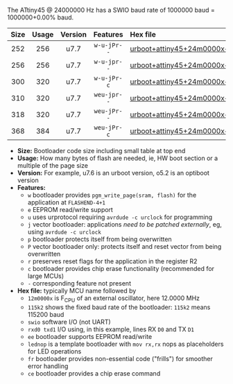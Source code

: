 The ATtiny45 @ 24000000 Hz has a SWIO baud rate of 1000000 baud = 1000000+0.00% baud.

|Size|Usage|Version|Features|Hex file|
|:-:|:-:|:-:|:-:|:--|
|252|256|u7.7|`w-u-jPr--`|[urboot+attiny45+24m0000x+1000k0_swio_rxb0_txb1_lednop.hex](https://raw.githubusercontent.com/stefanrueger/urboot.hex/main/mcus/attiny45/external_oscillator/fcpu+24m0000_Hz/br+1000k0_bps/urboot+attiny45+24m0000x+1000k0_swio_rxb0_txb1_lednop.hex)|
|256|256|u7.7|`w-u-jpr--`|[urboot+attiny45+24m0000x+1000k0_swio_rxb0_txb1_lednop_fr.hex](https://raw.githubusercontent.com/stefanrueger/urboot.hex/main/mcus/attiny45/external_oscillator/fcpu+24m0000_Hz/br+1000k0_bps/urboot+attiny45+24m0000x+1000k0_swio_rxb0_txb1_lednop_fr.hex)|
|300|320|u7.7|`w-u-jPr-c`|[urboot+attiny45+24m0000x+1000k0_swio_rxb0_txb1_lednop_fr_ce.hex](https://raw.githubusercontent.com/stefanrueger/urboot.hex/main/mcus/attiny45/external_oscillator/fcpu+24m0000_Hz/br+1000k0_bps/urboot+attiny45+24m0000x+1000k0_swio_rxb0_txb1_lednop_fr_ce.hex)|
|310|320|u7.7|`weu-jpr--`|[urboot+attiny45+24m0000x+1000k0_swio_rxb0_txb1_ee_lednop.hex](https://raw.githubusercontent.com/stefanrueger/urboot.hex/main/mcus/attiny45/external_oscillator/fcpu+24m0000_Hz/br+1000k0_bps/urboot+attiny45+24m0000x+1000k0_swio_rxb0_txb1_ee_lednop.hex)|
|318|320|u7.7|`weu-jPr--`|[urboot+attiny45+24m0000x+1000k0_swio_rxb0_txb1_ee.hex](https://raw.githubusercontent.com/stefanrueger/urboot.hex/main/mcus/attiny45/external_oscillator/fcpu+24m0000_Hz/br+1000k0_bps/urboot+attiny45+24m0000x+1000k0_swio_rxb0_txb1_ee.hex)|
|368|384|u7.7|`weu-jPr-c`|[urboot+attiny45+24m0000x+1000k0_swio_rxb0_txb1_ee_lednop_fr_ce.hex](https://raw.githubusercontent.com/stefanrueger/urboot.hex/main/mcus/attiny45/external_oscillator/fcpu+24m0000_Hz/br+1000k0_bps/urboot+attiny45+24m0000x+1000k0_swio_rxb0_txb1_ee_lednop_fr_ce.hex)|

- **Size:** Bootloader code size including small table at top end
- **Usage:** How many bytes of flash are needed, ie, HW boot section or a multiple of the page size
- **Version:** For example, u7.6 is an urboot version, o5.2 is an optiboot version
- **Features:**
  + `w` bootloader provides `pgm_write_page(sram, flash)` for the application at `FLASHEND-4+1`
  + `e` EEPROM read/write support
  + `u` uses urprotocol requiring `avrdude -c urclock` for programming
  + `j` vector bootloader: applications *need to be patched externally*, eg, using `avrdude -c urclock`
  + `p` bootloader protects itself from being overwritten
  + `P` vector bootloader only: protects itself and reset vector from being overwritten
  + `r` preserves reset flags for the application in the register R2
  + `c` bootloader provides chip erase functionality (recommended for large MCUs)
  + `-` corresponding feature not present
- **Hex file:** typically MCU name followed by
  + `12m0000x` is F<sub>CPU</sub> of an external oscillator, here 12.0000 MHz
  + `115k2` shows the fixed baud rate of the bootloader: `115k2` means 115200 baud
  + `swio` software I/O (not UART)
  + `rxd0 txd1` I/O using, in this example, lines RX `D0` and TX `D1`
  + `ee` bootloader supports EEPROM read/write
  + `lednop` is a template bootloader with `mov rx,rx` nops as placeholders for LED operations
  + `fr` bootloader provides non-essential code ("frills") for smoother error handling
  + `ce` bootloader provides a chip erase command
